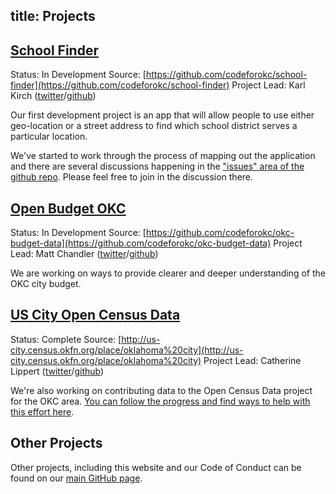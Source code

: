 title: Projects
---

## [School Finder](https://github.com/codeforokc/school-finder)

Status: In Development
Source: [https://github.com/codeforokc/school-finder](https://github.com/codeforokc/school-finder)
Project Lead: Karl Kirch ([twitter](https://twitter.com/joekarl)/[github](https://github.com/joekarl))

Our first development project is an app that will allow people to use either geo-location or a street address to find which school district serves a particular location.

We've started to work through the process of mapping out the application and there are several discussions happening in the ["issues" area of the github repo](https://github.com/codeforokc/school-finder/issues). Please feel free to join in the discussion there.

## [Open Budget OKC](https://github.com/codeforokc/okc-budget-data)

Status: In Development
Source: [https://github.com/codeforokc/okc-budget-data](https://github.com/codeforokc/okc-budget-data)
Project Lead: Matt Chandler ([twitter](https://twitter.com/mkchandler)/[github](https://github.com/mkchandler))

We are working on ways to provide clearer and deeper understanding of the OKC city budget.

## [US City Open Census Data](https://github.com/codeforokc/discussions/issues/4)

Status: Complete
Source: [http://us-city.census.okfn.org/place/oklahoma%20city](http://us-city.census.okfn.org/place/oklahoma%20city)
Project Lead: Catherine Lippert ([twitter](https://twitter.com/cahiller)/[github](https://github.com/cahiller))

We're also working on contributing data to the Open Census Data project for the OKC area. [You can follow the progress and find ways to help with this effort here](https://github.com/codeforokc/discussions/issues/4).

## Other Projects

Other projects, including this website and our Code of Conduct can be found on our [main GitHub page](https://github.com/codeforokc).
